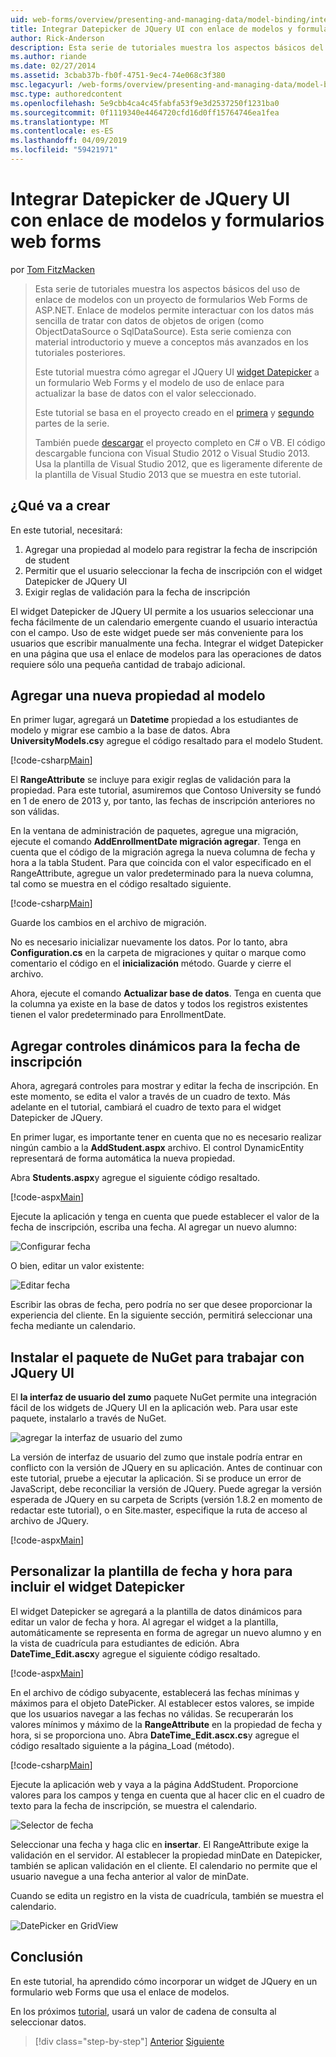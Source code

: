 ```yaml
---
uid: web-forms/overview/presenting-and-managing-data/model-binding/integrating-jquery-ui
title: Integrar Datepicker de JQuery UI con enlace de modelos y formularios web forms | Microsoft Docs
author: Rick-Anderson
description: Esta serie de tutoriales muestra los aspectos básicos del uso de enlace de modelos con un proyecto de formularios Web Forms de ASP.NET. Enlace de modelos permite interactuar con los datos más sencilla de...
ms.author: riande
ms.date: 02/27/2014
ms.assetid: 3cbab37b-fb0f-4751-9ec4-74e068c3f380
msc.legacyurl: /web-forms/overview/presenting-and-managing-data/model-binding/integrating-jquery-ui
msc.type: authoredcontent
ms.openlocfilehash: 5e9cbb4ca4c45fabfa53f9e3d2537250f1231ba0
ms.sourcegitcommit: 0f1119340e4464720cfd16d0ff15764746ea1fea
ms.translationtype: MT
ms.contentlocale: es-ES
ms.lasthandoff: 04/09/2019
ms.locfileid: "59421971"
---
```

# <a name="integrating-jquery-ui-datepicker-with-model-binding-and-web-forms"></a>Integrar Datepicker de JQuery UI con enlace de modelos y formularios web forms

por [Tom FitzMacken](https://github.com/tfitzmac)

> Esta serie de tutoriales muestra los aspectos básicos del uso de enlace de modelos con un proyecto de formularios Web Forms de ASP.NET. Enlace de modelos permite interactuar con los datos más sencilla de tratar con datos de objetos de origen (como ObjectDataSource o SqlDataSource). Esta serie comienza con material introductorio y mueve a conceptos más avanzados en los tutoriales posteriores.
> 
> Este tutorial muestra cómo agregar el JQuery UI [widget Datepicker](http://jqueryui.com/datepicker/) a un formulario Web Forms y el modelo de uso de enlace para actualizar la base de datos con el valor seleccionado.
> 
> Este tutorial se basa en el proyecto creado en el [primera](retrieving-data.md) y [segundo](updating-deleting-and-creating-data.md) partes de la serie.
> 
> También puede [descargar](https://go.microsoft.com/fwlink/?LinkId=286116) el proyecto completo en C# o VB. El código descargable funciona con Visual Studio 2012 o Visual Studio 2013. Usa la plantilla de Visual Studio 2012, que es ligeramente diferente de la plantilla de Visual Studio 2013 que se muestra en este tutorial.


## <a name="what-youll-build"></a>¿Qué va a crear

En este tutorial, necesitará:

1. Agregar una propiedad al modelo para registrar la fecha de inscripción de student
2. Permitir que el usuario seleccionar la fecha de inscripción con el widget Datepicker de JQuery UI
3. Exigir reglas de validación para la fecha de inscripción

El widget Datepicker de JQuery UI permite a los usuarios seleccionar una fecha fácilmente de un calendario emergente cuando el usuario interactúa con el campo. Uso de este widget puede ser más conveniente para los usuarios que escribir manualmente una fecha. Integrar el widget Datepicker en una página que usa el enlace de modelos para las operaciones de datos requiere sólo una pequeña cantidad de trabajo adicional.

## <a name="add-a-new-property-to-the-model"></a>Agregar una nueva propiedad al modelo

En primer lugar, agregará un **Datetime** propiedad a los estudiantes de modelo y migrar ese cambio a la base de datos. Abra **UniversityModels.cs**y agregue el código resaltado para el modelo Student.

[!code-csharp[Main](integrating-jquery-ui/samples/sample1.cs?highlight=16-18)]

El **RangeAttribute** se incluye para exigir reglas de validación para la propiedad. Para este tutorial, asumiremos que Contoso University se fundó en 1 de enero de 2013 y, por tanto, las fechas de inscripción anteriores no son válidas.

En la ventana de administración de paquetes, agregue una migración, ejecute el comando **AddEnrollmentDate migración agregar**. Tenga en cuenta que el código de la migración agrega la nueva columna de fecha y hora a la tabla Student. Para que coincida con el valor especificado en el RangeAttribute, agregue un valor predeterminado para la nueva columna, tal como se muestra en el código resaltado siguiente.

[!code-csharp[Main](integrating-jquery-ui/samples/sample2.cs?highlight=11)]

Guarde los cambios en el archivo de migración.

No es necesario inicializar nuevamente los datos. Por lo tanto, abra **Configuration.cs** en la carpeta de migraciones y quitar o marque como comentario el código en el **inicialización** método. Guarde y cierre el archivo.

Ahora, ejecute el comando **Actualizar base de datos**. Tenga en cuenta que la columna ya existe en la base de datos y todos los registros existentes tienen el valor predeterminado para EnrollmentDate.

## <a name="add-dynamic-controls-for-enrollment-date"></a>Agregar controles dinámicos para la fecha de inscripción

Ahora, agregará controles para mostrar y editar la fecha de inscripción. En este momento, se edita el valor a través de un cuadro de texto. Más adelante en el tutorial, cambiará el cuadro de texto para el widget Datepicker de JQuery.

En primer lugar, es importante tener en cuenta que no es necesario realizar ningún cambio a la **AddStudent.aspx** archivo. El control DynamicEntity representará de forma automática la nueva propiedad.

Abra **Students.aspx**y agregue el siguiente código resaltado.

[!code-aspx[Main](integrating-jquery-ui/samples/sample3.aspx?highlight=13)]

Ejecute la aplicación y tenga en cuenta que puede establecer el valor de la fecha de inscripción, escriba una fecha. Al agregar un nuevo alumno:

![Configurar fecha](integrating-jquery-ui/_static/image1.png)

O bien, editar un valor existente:

![Editar fecha](integrating-jquery-ui/_static/image2.png)

Escribir las obras de fecha, pero podría no ser que desee proporcionar la experiencia del cliente. En la siguiente sección, permitirá seleccionar una fecha mediante un calendario.

## <a name="install-nuget-package-to-work-with-jquery-ui"></a>Instalar el paquete de NuGet para trabajar con JQuery UI

El **la interfaz de usuario del zumo** paquete NuGet permite una integración fácil de los widgets de JQuery UI en la aplicación web. Para usar este paquete, instalarlo a través de NuGet.

![agregar la interfaz de usuario del zumo](integrating-jquery-ui/_static/image3.png)

La versión de interfaz de usuario del zumo que instale podría entrar en conflicto con la versión de JQuery en su aplicación. Antes de continuar con este tutorial, pruebe a ejecutar la aplicación. Si se produce un error de JavaScript, debe reconciliar la versión de JQuery. Puede agregar la versión esperada de JQuery en su carpeta de Scripts (versión 1.8.2 en momento de redactar este tutorial), o en Site.master, especifique la ruta de acceso al archivo de JQuery.

[!code-aspx[Main](integrating-jquery-ui/samples/sample4.aspx)]

## <a name="customize-datetime-template-to-include-datepicker-widget"></a>Personalizar la plantilla de fecha y hora para incluir el widget Datepicker

El widget Datepicker se agregará a la plantilla de datos dinámicos para editar un valor de fecha y hora. Al agregar el widget a la plantilla, automáticamente se representa en forma de agregar un nuevo alumno y en la vista de cuadrícula para estudiantes de edición. Abra **DateTime\_Edit.ascx**y agregue el siguiente código resaltado.

[!code-aspx[Main](integrating-jquery-ui/samples/sample5.aspx?highlight=3)]

En el archivo de código subyacente, establecerá las fechas mínimas y máximos para el objeto DatePicker. Al establecer estos valores, se impide que los usuarios navegar a las fechas no válidas. Se recuperarán los valores mínimos y máximo de la **RangeAttribute** en la propiedad de fecha y hora, si se proporciona uno. Abra **DateTime\_Edit.ascx.cs**y agregue el código resaltado siguiente a la página\_Load (método).

[!code-csharp[Main](integrating-jquery-ui/samples/sample6.cs?highlight=9-14)]

Ejecute la aplicación web y vaya a la página AddStudent. Proporcione valores para los campos y tenga en cuenta que al hacer clic en el cuadro de texto para la fecha de inscripción, se muestra el calendario.

![Selector de fecha](integrating-jquery-ui/_static/image4.png)

Seleccionar una fecha y haga clic en **insertar**. El RangeAttribute exige la validación en el servidor. Al establecer la propiedad minDate en Datepicker, también se aplican validación en el cliente. El calendario no permite que el usuario navegue a una fecha anterior al valor de minDate.

Cuando se edita un registro en la vista de cuadrícula, también se muestra el calendario.

![DatePicker en GridView](integrating-jquery-ui/_static/image5.png)

## <a name="conclusion"></a>Conclusión

En este tutorial, ha aprendido cómo incorporar un widget de JQuery en un formulario web Forms que usa el enlace de modelos.

En los próximos [tutorial](using-query-string-values-to-retrieve-data.md), usará un valor de cadena de consulta al seleccionar datos.

> [!div class="step-by-step"]
> [Anterior](sorting-paging-and-filtering-data.md)
> [Siguiente](using-query-string-values-to-retrieve-data.md)
